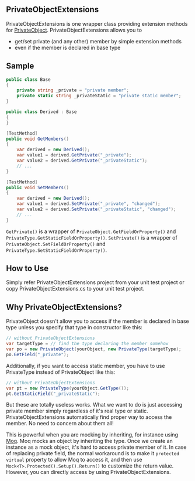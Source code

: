 PrivateObjectExtensions
---
PrivateObjectExtensions is one wrapper class providing extension methods for [PrivateObject](https://msdn.microsoft.com/en-us/library/microsoft.visualstudio.testtools.unittesting.privateobject.aspx). PrivateObjectExtensions allows you to
- get/set private (and any other) member by simple extension methods
- even if the member is declared in base type

Sample
---
```csharp
public class Base
{
    private string _private = "private member";
    private static string _privateStatic = "private static member";
}

public class Derived : Base
{
}
```
```csharp
[TestMethod]
public void GetMembers()
{
    var derived = new Derived();
    var value1 = derived.GetPrivate("_private");
    var value2 = derived.GetPrivate("_privateStatic");
    // ...
}

[TestMethod]
public void SetMembers()
{
    var derived = new Derived();
    var value1 = derived.SetPrivate("_private", "changed");
    var value2 = derived.SetPrivate("_privateStatic", "changed");
    // ...
}
```
```GetPrivate()``` is a wrapper of ```PrivateObject.GetFieldOrProperty()``` and ```PrivateType.GetStaticFieldOrProperty()```.
```SetPrivate()``` is a wrapper of ```PrivateObject.SetFieldOrProperty()``` and ```PrivateType.SetStaticFieldOrProperty()```.

How to Use
---
Simply refer PrivateObjectExtensions project from your unit test project or copy PrivateObjectExtensions.cs to your unit test project.

Why PrivateObjectExtensions?
---
PrivateObject doesn't allow you to access if the member is declared in base type unless you specify that type in constructor like this:
```csharp
// without PrivateObjectExtensions
var targetType = // find the type declaring the member somehow
var po = new PrivateObject(yourObject, new PrivateType(targetType);
po.GetField("_private");
```
Additionally, if you want to access static member, you have to use PrivateType instead of PrivateObject like this:
```csharp
// without PrivateObjectExtensions
var pt = new PrivateType(yourObject.GetType());
pt.GetStaticField("_privateStatic");
```
But these are totally useless works. What we want to do is just accessing private member simply regardless of it's real type or static. PrivateObjectExtensions automatically find proper way to access the member. No need to concern about them all!

This is powerful when you are mocking by inheriting, for instance using [Moq](https://github.com/moq). Moq mocks an object by inheriting the type. Once we create an instance as a mock object, it's hard to access private member of it. In case of replacing private field, the normal workaround is to make it ```protected virtual``` property to allow Moq to access it, and then use ```Mock<T>.Protected().Setup().Return()``` to customize the return value. However, you can directly access by using PrivateObjectExtensions.

